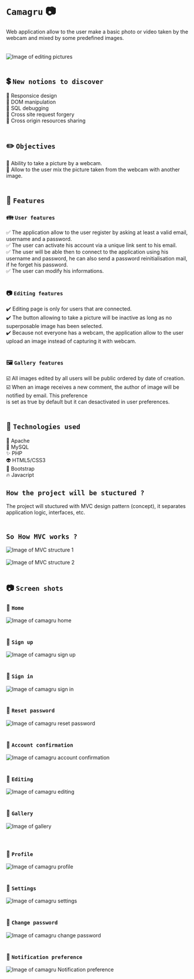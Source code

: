 # `Camagru` :camera:<br/>
Web application allow to the user make a basic photo or video taken by the webcam and mixed by some predefined images.<br/><br/><br/>
![Image of editing pictures](https://i.ibb.co/sQ9tZp5/6-editing.png)</br><br/>

## :heavy_dollar_sign: `New notions to discover`<br/>
:dart: Responsice design<br/>
:dart: DOM manipulation<br/>
:dart: SQL debugging<br/>
:dart: Cross site request forgery<br/>
:dart: Cross origin resources sharing<br/><br/>

## :pencil2: `Objectives`<br/>
:thought_balloon: Ability to take a picture by a webcam.<br/>
:thought_balloon: Allow to the user mix the picture taken from the webcam with another image.<br/><br/>

## :open_file_folder: `Features`<br/>
### :family: `User features`<br/>
:white_check_mark: The application allow to the user register by asking at least a valid email, username and a password.<br/>
:white_check_mark: The user can activate his account via a unique link sent to his email.<br/>
:white_check_mark: The user will be able then to connect to the application using his username and password, he can also send a password reinitialisation mail, if he forget his password.<br/>
:white_check_mark: The user can modify his informations. <br/><br/>

### :camera: `Editing features`<br/>
:heavy_check_mark: Editing page is only for users that are connected.<br/>
:heavy_check_mark: The button allowing to take a picture will be inactive as long as no superposable image has been selected.<br/>
:heavy_check_mark: Because not everyone has a webcam, the application allow to the user upload an image instead of capturing it with webcam.<br/><br/>

### :framed_picture: `Gallery features`<br/>
:ballot_box_with_check: All images edited by all users will be public ordered by date of creation.<br/>
:ballot_box_with_check: When an image receives a new comment, the author of image will be notified by email. This preference </br>
is set as true by default but it can desactivated in user preferences.<br/><br/>

## :100: `Technologies used`<br/>
:dizzy: Apache<br/>
:anger: MySQL<br/>
:sparkles: PHP<br/>
:alien: HTML5/CSS3<br/>
:eyes: Bootstrap<br/>
:fire: Javacript<br/>

## `How the project will be stuctured ?`<br/>
The project will stuctured with MVC design pattern (concept), it separates application logic, interfaces, etc.<br/><br/>

## `So How MVC works ?`
![Image of MVC structure 1](https://i.ibb.co/FgSsXxb/MVC.png)
<br/><br/>
![Image of MVC structure 2](https://i.ibb.co/Cn3vzZP/MVC1.png)
<br/><br/>

## :camera: `Screen shots`</br>
### :triangular_flag_on_post: `Home`</br>
![Image of camagru home](https://i.ibb.co/bKMH54N/Screen-Shot-2021-01-26-at-9-39-09-AM.png)</br>
</br>
### :triangular_flag_on_post: `Sign up`</br>
![Image of camagru sign up](https://i.ibb.co/Rp41ST3/camagru-signup.png)</br>
</br>
### :triangular_flag_on_post: `Sign in`</br>
![Image of camagru sign in](https://i.ibb.co/DVLK2SG/camagru-signin.png)</br>
<br/>
### :triangular_flag_on_post: `Reset password`</br>
![Image of camagru reset password](https://i.ibb.co/jZkwRL5/4-resetpassword.png)</br>
<br/>
### :triangular_flag_on_post: `Account confirmation`</br>
![Image of camagru account confirmation](https://i.ibb.co/YLPdgty/5-account-confirmation.png)</br>
<br/>
### :triangular_flag_on_post: `Editing`</br>
![Image of camagru editing](https://i.ibb.co/sQ9tZp5/6-editing.png)</br>
<br/>
### :triangular_flag_on_post: `Gallery`</br>
![Image of gallery](https://i.ibb.co/YtQDdbd/7-gallery.png)</br><br/>
<br/>
### :triangular_flag_on_post: `Profile`</br>
![Image of camagru profile](https://i.ibb.co/cCD5zmV/6-profile.png)</br>
<br/>
### :triangular_flag_on_post: `Settings`</br>
![Image of camagru settings](https://i.ibb.co/PZc6Hrv/7-settings.png)</br>
<br/>
### :triangular_flag_on_post: `Change password`</br>
![Image of camagru change password](https://i.ibb.co/zrWCS0f/8-change-password.png)</br>
<br/>
### :triangular_flag_on_post: `Notification preference`</br>
![Image of camagru Notification preference](https://i.ibb.co/sqxBDSq/9-notif-preference.png)</br>
<br/>

